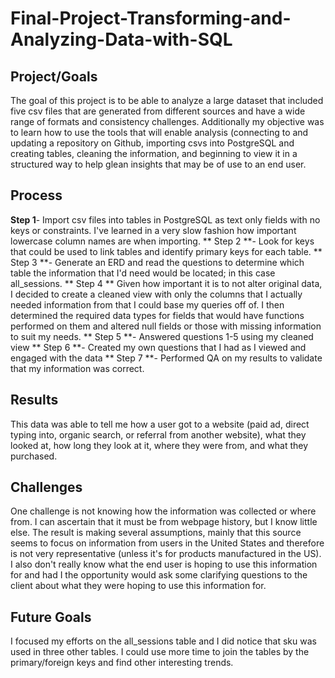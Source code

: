 # Final-Project-Transforming-and-Analyzing-Data-with-SQL

## Project/Goals
The goal of this project is to be able to analyze a large dataset that included five csv files that are generated from different sources and have a wide range of formats and consistency challenges. Additionally my objective was to learn how to use the tools that will enable analysis (connecting to and updating a repository on Github, importing csvs into PostgreSQL and creating tables, cleaning the information, and beginning to view it in a structured way to help glean insights that may be of use to an end user. 

## Process
**Step 1**- Import csv files into tables in PostgreSQL as text only fields with no keys or constraints. I've learned in a very slow fashion how important lowercase column names are when importing. 
** Step 2 **- Look for keys that could be used to link tables and identify primary keys for each table.
** Step 3 **- Generate an ERD and read the questions to determine which table the information that I'd need would be located; in this case all_sessions.
** Step 4 ** Given how important it is to not alter original data, I decided to create a cleaned view with only the columns that I actually needed information from that I could base my queries off of. I then determined the required data types for fields that would have functions performed on them and altered null fields or those with missing information to suit my needs.
** Step 5 **- Answered questions 1-5 using my cleaned view
** Step 6 **- Created my own questions that I had as I viewed and engaged with the data
** Step 7 **- Performed QA on my results to validate that my information was correct.

## Results
This data was able to tell me how a user got to a website (paid ad, direct typing into, organic search, or referral from another website), what they looked at, how long they look at it, where they were from, and what they purchased.

## Challenges 
One challenge is not knowing how the information was collected or where from. I can ascertain that it must be from webpage history, but I know little else. The result is making several assumptions, mainly that this source seems to focus on information from users in the United States and therefore is not very representative (unless it's for products manufactured in the US). I also don't really know what the end user is hoping to use this information for and had I the opportunity would ask some clarifying questions to the client about what they were hoping to use this information for.

## Future Goals
I focused my efforts on the all_sessions table and I did notice that sku was used in three other tables. I could use more time to join the tables by the primary/foreign keys and find other interesting trends. 
